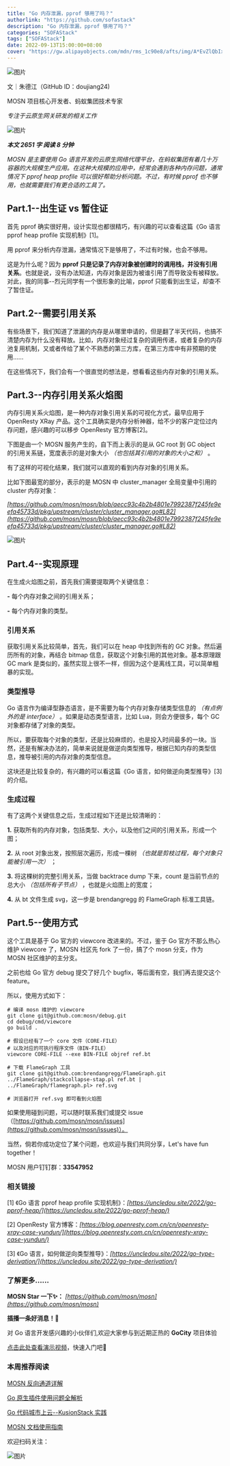 ```yaml
---
title: "Go 内存泄漏，pprof 够用了吗？"
authorlink: "https://github.com/sofastack"
description: "Go 内存泄漏，pprof 够用了吗？"
categories: "SOFAStack"
tags: ["SOFAStack"]
date: 2022-09-13T15:00:00+08:00
cover: "https://gw.alipayobjects.com/mdn/rms_1c90e8/afts/img/A*EvZlQbIx3cEAAAAAAAAAAAAAARQnAQ"
---
```


![图片](https://p3-juejin.byteimg.com/tos-cn-i-k3u1fbpfcp/0f9763d214ac4a2bb684e5ea9f4713fd~tplv-k3u1fbpfcp-zoom-1.image)

文｜朱德江（GitHub ID：doujiang24)

MOSN 项目核心开发者、蚂蚁集团技术专家

*专注于云原生网关研发的相关工作*

![图片](https://p3-juejin.byteimg.com/tos-cn-i-k3u1fbpfcp/87dcc4b074a44dfdb7e393faa5abacc7~tplv-k3u1fbpfcp-zoom-1.image)

***本文 2651 字 阅读 8 分钟***

*MOSN 是主要使用 Go 语言开发的云原生网络代理平台，在蚂蚁集团有着几十万容器的大规模生产应用。在这种大规模的应用中，经常会遇到各种内存问题，通常情况下 pprof heap profile 可以很好帮助分析问题。不过，有时候 pprof 也不够用，也就需要我们有更合适的工具了。*

## Part.1--出生证 vs 暂住证

首先 pprof 确实很好用，设计实现也都很精巧，有兴趣的可以查看这篇《Go 语言 pprof heap profile 实现机制》[1]。

用 pprof 来分析内存泄漏，通常情况下是够用了，不过有时候，也会不够用。

这是为什么呢？因为 **pprof 只是记录了内存对象被创建时的调用栈，并没有引用关系**。也就是说，没有办法知道，内存对象是因为被谁引用了而导致没有被释放。对此，我的同事--烈元同学有一个很形象的比喻，pprof 只能看到出生证，却查不了暂住证。

## Part.2--需要引用关系

有些场景下，我们知道了泄漏的内存是从哪里申请的，但是翻了半天代码，也搞不清楚内存为什么没有释放。比如，内存对象经过复杂的调用传递，或者复杂的内存池复用机制，又或者传给了某个不熟悉的第三方库，在第三方库中有非预期的使用……

在这些情况下，我们会有一个很直觉的想法是，想看看这些内存对象的引用关系。

## Part.3--内存引用关系火焰图

内存引用关系火焰图，是一种内存对象引用关系的可视化方式，最早应用于 OpenResty XRay 产品。这个工具确实是内存分析神器，给不少的客户定位过内存问题，感兴趣的可以移步 OpenResty 官方博客[2]。

下图是由一个 MOSN 服务产生的，自下而上表示的是从 GC root 到 GC object 的引用关系链，宽度表示的是对象大小 *（也包括其引用的对象的大小之和）* 。

有了这样的可视化结果，我们就可以直观的看到内存对象的引用关系。

比如下图最宽的部分，表示的是 MOSN 中 cluster_manager 全局变量中引用的 cluster 内存对象：

*[https://github.com/mosn/mosn/blob/aecc93c4b2b4801e7992387f245fe9eefa45733d/pkg/upstream/cluster/cluster_manager.go#L82](https://github.com/mosn/mosn/blob/aecc93c4b2b4801e7992387f245fe9eefa45733d/pkg/upstream/cluster/cluster_manager.go#L82)*

![图片](https://p3-juejin.byteimg.com/tos-cn-i-k3u1fbpfcp/6aa635e17d6e48d1b55819ec52102c7b~tplv-k3u1fbpfcp-zoom-1.image)

## Part.4--实现原理

在生成火焰图之前，首先我们需要提取两个关键信息：

**-** 每个内存对象之间的引用关系；

**-** 每个内存对象的类型。

### 引用关系

获取引用关系比较简单，首先，我们可以在 heap 中找到所有的 GC 对象。然后遍历所有的对象，再结合 bitmap 信息，获取这个对象引用的其他对象。基本原理跟 GC mark 是类似的，虽然实现上很不一样，但因为这个是离线工具，可以简单粗暴的实现。

### 类型推导

Go 语言作为编译型静态语言，是不需要为每个内存对象存储类型信息的 *（有点例外的是 interface）* 。如果是动态类型语言，比如 Lua，则会方便很多，每个 GC 对象都存储了对象的类型。

所以，要获取每个对象的类型，还是比较麻烦的，也是投入时间最多的一块。当然，还是有解决办法的，简单来说就是做逆向类型推导，根据已知内存的类型信息，推导被引用的内存对象的类型信息。

这块还是比较复杂的，有兴趣的可以看这篇《Go 语言，如何做逆向类型推导》[3]的介绍。

### 生成过程

有了这两个关键信息之后，生成过程如下还是比较清晰的：

**1.** 获取所有的内存对象，包括类型、大小，以及他们之间的引用关系，形成一个图；

**2.** 从 root 对象出发，按照层次遍历，形成一棵树 *（也就是剪枝过程，每个对象只能被引用一次）* ；

**3.** 将这棵树的完整引用关系，当做 backtrace dump 下来，count 是当前节点的总大小 *（包括所有子节点）* ，也就是火焰图上的宽度；

**4.** 从 bt 文件生成 svg，这一步是 brendangregg 的 FlameGraph 标准工具链。

## Part.5--使用方式

这个工具是基于 Go 官方的 viewcore 改进来的。不过，鉴于 Go 官方不那么热心维护 viewcore 了，MOSN 社区先 fork 了一份，搞了个 mosn 分支，作为 MOSN 社区维护的主分支。

之前也给 Go 官方 debug 提交了好几个 bugfix，等后面有空，我们再去提交这个 feature。

所以，使用方式如下：

```text
# 编译 mosn 维护的 viewcore
git clone git@github.com:mosn/debug.git
cd debug/cmd/viewcore
go build .

# 假设已经有了一个 core 文件（CORE-FILE）
# 以及对应的可执行程序文件（BIN-FILE）
viewcore CORE-FILE --exe BIN-FILE objref ref.bt

# 下载 FlameGraph 工具
git clone git@github.com:brendangregg/FlameGraph.git
../FlameGraph/stackcollapse-stap.pl ref.bt | ../FlameGraph/flamegraph.pl> ref.svg

# 浏览器打开 ref.svg 即可看到火焰图
```

如果使用碰到问题，可以随时联系我们或提交 issue（[https://github.com/mosn/mosn/issues](https://github.com/mosn/mosn/issues)）。

当然，倘若你成功定位了某个问题，也欢迎与我们共同分享，Let's have fun together！

MOSN 用户钉钉群：**33547952**

### 相关链接

[1] 《Go 语言 pprof heap profile 实现机制》：*[https://uncledou.site/2022/go-pprof-heap/](https://uncledou.site/2022/go-pprof-heap/)*

[2] OpenResty 官方博客：*[https://blog.openresty.com.cn/cn/openresty-xray-case-yundun/](https://blog.openresty.com.cn/cn/openresty-xray-case-yundun/)*

[3] 《Go 语言，如何做逆向类型推导》：*[https://uncledou.site/2022/go-type-derivation/](https://uncledou.site/2022/go-type-derivation/)*

### 了解更多……

**MOSN Star 一下✨：** *[https://github.com/mosn/mosn](https://github.com/mosn/mosn)*

**插播一条好消息！🤩**

对 Go 语言开发感兴趣的小伙伴们,欢迎大家参与到近期正热的 **GoCity** 项目体验

[点击此处查看演示视频](https://b23.tv/91Jb1Be)，快速入门吧🥳

### 本周推荐阅读

[MOSN 反向通道详解](http://mp.weixin.qq.com/s?__biz=MzUzMzU5Mjc1Nw==&mid=2247513902&idx=1&sn=be00c5af2e9775a4039430bf187e16f4&chksm=faa358f4cdd4d1e23d7e9c93b4a94d6e6c377f51eb5e96b6dd5f74b840e48ebd3f518c4bf80a&scene=21)

[Go 原生插件使用问题全解析](http://mp.weixin.qq.com/s?__biz=MzUzMzU5Mjc1Nw==&mid=2247512138&idx=1&sn=851abb8d07d47f703e33978c9c125c59&chksm=faa35f90cdd4d6869c6cd4934c042484dbe1063c3fb85462d2f33e936b96240ae33d02d18c3a&scene=21)

[Go 代码城市上云--KusionStack 实践](http://mp.weixin.qq.com/s?__biz=MzUzMzU5Mjc1Nw==&mid=2247515572&idx=1&sn=8fffc0fb13ffc8346e3ab151978d947f&chksm=faa3526ecdd4db789035b4c297811524cdf3ec6b659e283b0f9858147c7e37c4fea8b14b2fc6&scene=21)

[MOSN 文档使用指南](http://mp.weixin.qq.com/s?__biz=MzUzMzU5Mjc1Nw==&mid=2247507103&idx=1&sn=e8da41af0ceaa18ae13f31ca2905da8e&chksm=faa33345cdd4ba5397a43adfe8cabdc85321d3f9f14066c470885b41e2f704ec505a9f086cec&scene=21)

欢迎扫码关注：

![图片](https://p3-juejin.byteimg.com/tos-cn-i-k3u1fbpfcp/9c573c68b15c47cab2a0012215229961~tplv-k3u1fbpfcp-zoom-1.image)
